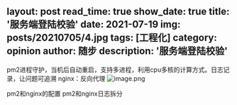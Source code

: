 layout: post
read_time: true
show_date: true
title: '服务端登陆校验'
date: 2021-07-19
img: posts/20210705/4.jpg
tags: [工程化]
category: opinion
author: 随步
description: '服务端登陆校验'
---

pm2进程守护，当机后自动重启，支持多进程，利用cpu多核的计算方式。日志记录，让问题可追溯
nginx：反向代理
![image.png](https://upload-images.jianshu.io/upload_images/6195923-648b0769c056e95e.png?imageMogr2/auto-orient/strip%7CimageView2/2/w/1240)


pm2和nginx的配置
pm2和nginx日志拆分
